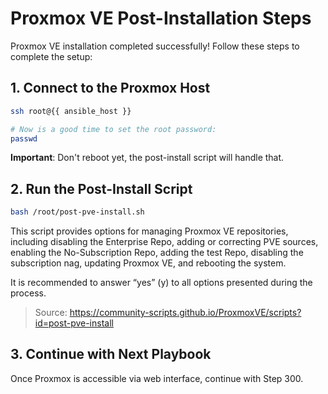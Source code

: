 # Proxmox VE Post-Installation Steps

Proxmox VE installation completed successfully! Follow these steps to complete the setup:

## 1. Connect to the Proxmox Host

```bash
ssh root@{{ ansible_host }}

# Now is a good time to set the root password:
passwd
```

**Important**: Don't reboot yet, the post-install script will handle that.

## 2. Run the Post-Install Script

```bash
bash /root/post-pve-install.sh
```
This script provides options for managing Proxmox VE repositories, including disabling the Enterprise Repo, adding or correcting PVE sources, enabling the No-Subscription Repo, adding the test Repo, disabling the subscription nag, updating Proxmox VE, and rebooting the system.

It is recommended to answer “yes” (y) to all options presented during the process.

> Source: https://community-scripts.github.io/ProxmoxVE/scripts?id=post-pve-install

## 3. Continue with Next Playbook

Once Proxmox is accessible via web interface, continue with Step 300.
